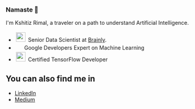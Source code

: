 ### Namaste 🙏

I'm Kshitiz Rimal, a traveler on a path to understand Artificial Intelligence.

- <img height="25" style="padding:3px;" src="https://styleguide.brainly.com/images/logos/brainly-5c4a769505.svg"> Senior Data Scientist at [Brainly](http://brainly.com/).
- <img height="15" style="padding:3px;" src="https://developers.google.com/community/experts/images/google-developers-logo.svg"> Google Developers Expert on Machine Learning
- <img height="25" style="padding:3px;" src="https://api.accredible.com/v1/frontend/credential_website_embed_image/badge/26579239"> Certified TensorFlow Developer

## You can also find me in

- [LinkedIn](https://www.linkedin.com/in/kshitiz-rimal/)
- [Medium](https://medium.com/deep-learning-journals)
